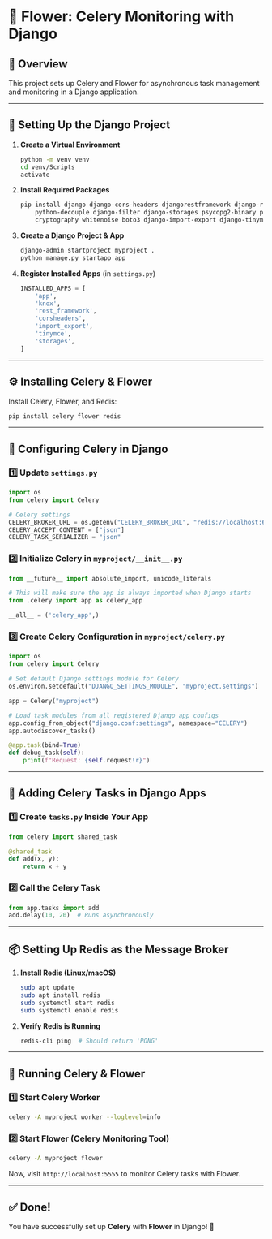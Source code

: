 # 🌸 Flower: Celery Monitoring with Django

## 📌 Overview
This project sets up Celery and Flower for asynchronous task management and monitoring in a Django application.

---

## 🚀 Setting Up the Django Project

1. **Create a Virtual Environment**
   ```sh
   python -m venv venv
   cd venv/Scripts
   activate
   ```
2. **Install Required Packages**
   ```sh
   pip install django django-cors-headers djangorestframework django-rest-knox \
       python-decouple django-filter django-storages psycopg2-binary pillow \
       cryptography whitenoise boto3 django-import-export django-tinymce
   ```
3. **Create a Django Project & App**
   ```sh
   django-admin startproject myproject .
   python manage.py startapp app
   ```
4. **Register Installed Apps** (in `settings.py`)
   ```python
   INSTALLED_APPS = [
       'app',
       'knox',
       'rest_framework',
       'corsheaders',
       'import_export',
       'tinymce',
       'storages',
   ]
   ```

---

## ⚙️ Installing Celery & Flower
Install Celery, Flower, and Redis:
```sh
pip install celery flower redis
```

---

## 🔧 Configuring Celery in Django

### 1️⃣ Update `settings.py`
```python
import os
from celery import Celery

# Celery settings
CELERY_BROKER_URL = os.getenv("CELERY_BROKER_URL", "redis://localhost:6379/0")
CELERY_ACCEPT_CONTENT = ["json"]
CELERY_TASK_SERIALIZER = "json"
```

### 2️⃣ Initialize Celery in `myproject/__init__.py`
```python
from __future__ import absolute_import, unicode_literals

# This will make sure the app is always imported when Django starts
from .celery import app as celery_app

__all__ = ('celery_app',)
```

### 3️⃣ Create Celery Configuration in `myproject/celery.py`
```python
import os
from celery import Celery

# Set default Django settings module for Celery
os.environ.setdefault("DJANGO_SETTINGS_MODULE", "myproject.settings")

app = Celery("myproject")

# Load task modules from all registered Django app configs
app.config_from_object("django.conf:settings", namespace="CELERY")
app.autodiscover_tasks()

@app.task(bind=True)
def debug_task(self):
    print(f"Request: {self.request!r}")
```

---

## 📝 Adding Celery Tasks in Django Apps

### 1️⃣ Create `tasks.py` Inside Your App
```python
from celery import shared_task

@shared_task
def add(x, y):
    return x + y
```

### 2️⃣ Call the Celery Task
```python
from app.tasks import add
add.delay(10, 20)  # Runs asynchronously
```

---

## 📦 Setting Up Redis as the Message Broker

1. **Install Redis (Linux/macOS)**
   ```sh
   sudo apt update
   sudo apt install redis
   sudo systemctl start redis
   sudo systemctl enable redis
   ```

2. **Verify Redis is Running**
   ```sh
   redis-cli ping  # Should return 'PONG'
   ```

---

## 🚀 Running Celery & Flower

### 1️⃣ Start Celery Worker
```sh
celery -A myproject worker --loglevel=info
```

### 2️⃣ Start Flower (Celery Monitoring Tool)
```sh
celery -A myproject flower
```
Now, visit `http://localhost:5555` to monitor Celery tasks with Flower.

---

## ✅ Done!
You have successfully set up **Celery** with **Flower** in Django! 🎉

